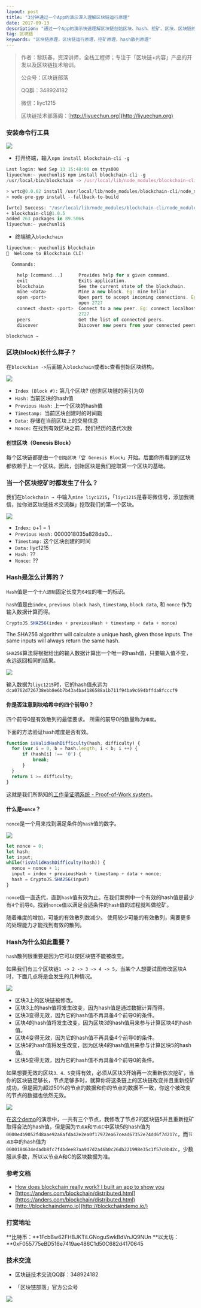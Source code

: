 ```yaml
---
layout: post
title: "3分钟通过一个App的演示深入理解区块链运行原理"
date: 2017-09-13
description: "通过一个App的演示快速理解区块链创始区块、hash、挖矿、区块、区块链的运行原理"
tag: 区块链
keywords: "区块链原理，区块链运行原理，挖矿原理，hash散列原理"
---
```


> 作者：黎跃春，资深讲师，全栈工程师；专注于「区块链+内容」产品的开发以及区块链技术培训。
> 
> 公众号：区块链部落
> 
> QQ群：348924182
> 
> 微信：liyc1215
> 
> 区块链技术部落阁：[http://liyuechun.org](http://liyuechun.org)

### 安装命令行工具

![](http://om1c35wrq.bkt.clouddn.com/Snip20170913_167.png)

- 打开终端，输入`npm install blockchain-cli -g`

```js
Last login: Wed Sep 13 15:48:00 on ttys000
liyuechun:~ yuechunli$ npm install blockchain-cli -g
/usr/local/bin/blockchain -> /usr/local/lib/node_modules/blockchain-cli/main.js

> wrtc@0.0.62 install /usr/local/lib/node_modules/blockchain-cli/node_modules/wrtc
> node-pre-gyp install --fallback-to-build

[wrtc] Success: "/usr/local/lib/node_modules/blockchain-cli/node_modules/wrtc/build/wrtc/v0.0.62/Release/node-v57-darwin-x64/wrtc.node" is installed via remote
+ blockchain-cli@1.0.5
added 263 packages in 89.506s
liyuechun:~ yuechunli$ 
```

- 终端输入`blockchain`

```js
liyuechun:~ yuechunli$ blockchain
👋  Welcome to Blockchain CLI!

  Commands:

    help [command...]      Provides help for a given command.
    exit                   Exits application.
    blockchain             See the current state of the blockchain.
    mine <data>            Mine a new block. Eg: mine hello!
    open <port>            Open port to accept incoming connections. Eg:
                           open 2727
    connect <host> <port>  Connect to a new peer. Eg: connect localhost
                           2727
    peers                  Get the list of connected peers.
    discover               Discover new peers from your connected peers.

blockchain → 
```

### 区块(block)长什么样子？

在`blockchian ->`后面输入`blockchain`或者`bc`查看创始区块结构。

![](http://om1c35wrq.bkt.clouddn.com/Snip20170913_164.png)

- `Index (Block #):` 第几个区块? (创世区块链的索引为0)
- `Hash:` 当前区块的hash值
- `Previous Hash:` 上一个区块的hash值
- `Timestamp: `当前区块创建时的时间戳
- `Data:` 存储在当前区块上的交易信息
- `Nonce:` 在找到有效区块之前，我们经历的迭代次数

#### 创世区块（Genesis Block）

每个区块链都是由一个`创始区块「🏆 Genesis Block」`开始。后面你所看到的区块都依赖于上一个区块。因此，创始区块是我们挖取第一个区块的基础。

### 当一个区块挖矿时都发生了什么？

我们在`blockchain → `中输入`mine liyc1215`，「`liyc1215`是春哥微信号，添加我微信，拉你进区块链技术交流群」挖取我们的第一个区块。

![](http://om1c35wrq.bkt.clouddn.com/Snip20170913_165.png)

- `Index:` o+1 = 1
- `Previous Hash:` 0000018035a828da0…
- `Timestamp:` 这个区块创建的时间
- `Data:` liyc1215
- `Hash:` ??
- `Nonce:` ??

### Hash是怎么计算的？

`Hash`值是一个`十六进制`固定长度为`64位`的唯一的标识。

`hash`值是由`index`, `previous block hash`, `timestamp`, `block data`, 和 `nonce` 作为输入数据计算而得。

```js
CryptoJS.SHA256(index + previousHash + timestamp + data + nonce)
```

The SHA256 algorithm will calculate a unique hash, given those inputs. The same inputs will always return the same hash.

`SHA256`算法将根据给出的输入数据计算出一个唯一的hash值，只要输入值不变，永远返回相同的结果。

![](http://om1c35wrq.bkt.clouddn.com/liyc1215-hash.gif)

输入数据为`liyc1215`时，它的hash值永远为`dca0762d726738ebb8e6b7b43a4ba4186588a1b711f94ba9c694bffda8fcccf9`

#### 你是否注意到块哈希中的四个前导0？

四个前导0是有效散列的最低要求。 所需的前导0的数量称为`难度`。


下面的方法验证hash难度是否有效。

```js
function isValidHashDifficulty(hash, difficulty) {
  for (var i = 0, b = hash.length; i < b; i ++) {
      if (hash[i] !== '0') {
          break;
      }
  }
  return i >= difficulty;
}
```

这就是我们所熟知的[工作量证明系统 - Proof-of-Work system](https://en.wikipedia.org/wiki/Proof-of-work_system)。


#### 什么是`nonce`？

`nonce`是一个用来找到满足条件的`hash`值的数字。

![](http://om1c35wrq.bkt.clouddn.com/nonce%E5%80%BC.gif)

```js
let nonce = 0;
let hash;
let input;
while(!isValidHashDifficulty(hash)) {     
  nonce = nonce + 1;
  input = index + previousHash + timestamp + data + nonce;
  hash = CryptoJS.SHA256(input)
}
```

`nonce`值一直迭代，直到`hash`值有效为止。在我们案例中一个有效的hash值是最少有`4`个前导`0`。找到`nonce`值以满足合适条件的`hash`值的过程就叫做挖矿。

随着难度的增加，可能的有效散列数减少。 使用较少可能的有效散列，需要更多的处理能力才能找到有效的散列。

### Hash为什么如此重要？

`hash`散列很重要是因为它可以使区块链不能被改变。

如果我们有三个区块链`1 -> 2 -> 3 -> 4 -> 5`，当某个人想要试图修改区块A时，下面几点将是会发生的几种情况。


![](http://om1c35wrq.bkt.clouddn.com/import-hash.gif)


- 区块3上的区块链被修改。
- 区块3上的hash值将发生改变，因为hash值是通过数据计算而得。
- 区块3变得无效，因为它的hash值不再具备4个前导0的条件。
- 区块4的hash值将发生改变，因为区块3的hash值用来参与计算区块4的hash值。
- 区块4变得无效，因为它的hash值不再具备4个前导0的条件。
- 区块5的hash值将发生改变，因为区块4的hash值用来参与计算区块5的hash值。
- 区块5变得无效，因为它的hash值不再具备4个前导0的条件。

如果想要无效的区块`3、4、5`变得有效，必须从区块3开始再一次重新依次挖矿，当你的区块链足够长，节点足够多时，就算你将这条链上的区块链改变并且重新挖矿成功，但是因为超过50%的节点的数据和你的节点的数据不一致，你这个被改变的节点的数据也依然无效。

![](http://om1c35wrq.bkt.clouddn.com/peer.gif)

在[这个demo](https://anders.com/blockchain/distributed.html)的演示中，一共有三个节点，我修改了节点2的区块链5并且重新挖矿取得合法的hash值，但是因为`节点A`和`节点C`中区块5的hash值为`0000e4b9052fd8aae92a8afda42e2ea0f17972ea67cead67352e74dd6f7d217c`，而`节点B`中的hash值为`0000184634edadb8fc7f4bdee87aa9d7d2a46b0c26db221998e35c1f57c0b42c`，少数服从多数，所以以节点A和C的区块数据为准。


### 参考文档

- [How does blockchain really work? I built an app to show you](https://medium.freecodecamp.org/how-does-blockchain-really-work-i-built-an-app-to-show-you-6b70cd4caf7d)
- [https://anders.com/blockchain/distributed.html](https://anders.com/blockchain/distributed.html)
- [http://blockchaindemo.io](http://blockchaindemo.io/)


### 打赏地址

**比特币：**1FcbBw62FHBJKTiLGNoguSwkBdVnJQ9NUn
**以太坊：**0xF055775eBD516e7419ae486C1d50C682d4170645


### 技术交流

- 区块链技术交流QQ群：348924182

- 「区块链部落」官方公众号

![](http://orhm8wuhd.bkt.clouddn.com/qukuailian100.jpg)






